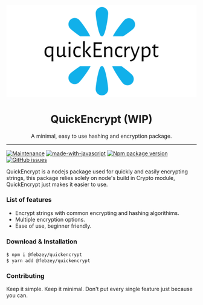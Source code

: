 <p align="center"><img src="icon.png" /></p>

<h1 align="center"> QuickEncrypt (WIP)</h1>

<p align="center"> A minimal, easy to use hashing and encryption package. </p>

---
[![Maintenance](https://img.shields.io/badge/Maintained%3F-yes-green.svg)](https://github.com/Febzey/gotime/graphs/commit-activity) [![made-with-javascript](https://img.shields.io/badge/Made%20with-JavaScript-1f425f.svg)](https://www.javascript.com) [![Npm package version](https://badgen.net/npm/v/@febzey/quickencrypt)](https://npmjs.com/package/@febzey/gotime) [![GitHub issues](https://img.shields.io/github/issues/Febzey/gotime.svg)](https://GitHub.com/Febzey/gotime/issues/)

<p align="center">

</p>

<p> QuickEncrypt is a nodejs package used for quickly and easily encrypting strings, this package relies solely on node's build in Crypto module, QuickEncrypt just makes it easier to use.</p>

<h3> List of features </h3>

<ul>
  <li>Encrypt strings with common encrypting and hashing algorithims.</li>
  <li>Multiple encryption options.</li>
  <li>Ease of use, beginner friendly.</li>
</ul>

<h3> Download & Installation </h3>

```shell
$ npm i @febzey/quickencrypt
$ yarn add @febzey/quickencrypt
```
<h3>Contributing</h3>
Keep it simple. Keep it minimal. Don't put every single feature just because you can.